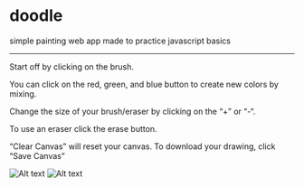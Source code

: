 # doodle
simple painting web app made to practice javascript basics

--------------------------------------------

Start off by clicking on the brush.

You can click on the red, green, and
blue button to create new colors by mixing.

Change the size of your brush/eraser by 
clicking on the “+” or “-“.


To use an eraser click the erase button.


“Clear Canvas” will reset your canvas.
To download your drawing, click “Save Canvas”

![Alt text](https://github.com/kuhiga/paint/blob/master/screenshot1.png "Optional Title")
![Alt text](https://github.com/kuhiga/paint/blob/master/screenshot2.png "Optional Title")
